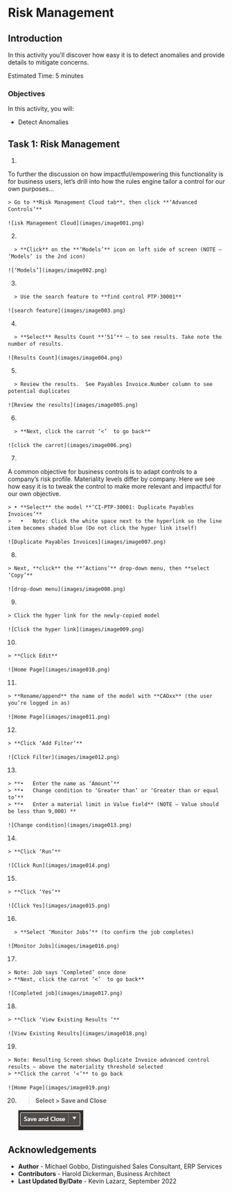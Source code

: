 # Risk Management

## Introduction

In this activity you'll discover how easy it is to detect anomalies and provide details to mitigate concerns.

Estimated Time: 5 minutes


### Objectives

In this activity, you will:
* Detect Anomalies



## Task 1: Risk Management


1. 

  To further the discussion on how impactful/empowering this functionality is for business users, let’s drill into how the rules engine tailor a control for our own purposes...


    > Go to **Risk Management Cloud tab**, then click **‘Advanced Controls’**

    ![isk Management Cloud](images/image001.png)


2. 

      > **Click** on the **‘Models’** icon on left side of screen (NOTE – ‘Models’ is the 2nd icon)

    ![‘Models’](images/image002.png)

3. 

      > Use the search feature to **find control PTP-30001**

    ![search feature](images/image003.png)

4. 

      > **Select** Results Count **‘51’** – to see results. Take note the number of results.

    ![Results Count](images/image004.png)

5. 

      > Review the results.  See Payables Invoice.Number column to see potential duplicates

    ![Review the results](images/image005.png)

6. 

      > **Next, click the carrot ‘<’  to go back**

    ![click the carrot](images/image006.png)

7. 

  A common objective for business controls is to adapt controls to a company’s risk profile.  Materiality levels differ by company.  Here we see how easy it is to tweak the control to make more relevant and impactful for our own objective.


    > •	**Select** the model **‘CI-PTP-30001: Duplicate Payables Invoices’** 
    >	•	Note: Click the white space next to the hyperlink so the line  item becomes shaded blue (Do not click the hyper link itself)

    ![Duplicate Payables Invoices](images/image007.png)

8. 
 
    > Next, **click** the **‘Actions’** drop-down menu, then **select ‘Copy’**

    ![drop-down menu](images/image008.png)

9. 
  
    > Click the hyper link for the newly-copied model

    ![Click the hyper link](images/image009.png)

10. 
  
    > **Click Edit**

    ![Home Page](images/image010.png)

11. 
  
    > **Rename/append** the name of the model with **CAOxx** (the user you’re logged in as)

    ![Home Page](images/image011.png)

12. 
  
    > **Click ‘Add Filter‘**

    ![Click Filter](images/image012.png)

13. 

    > **•	Enter the name as ‘Amount’**
    > **•	Change condition to ‘Greater than’ or ‘Greater than or equal to’**
    > **•	Enter a material limit in Value field** (NOTE – Value should be less than 9,000) **

    ![Change condition](images/image013.png)

14. 
  
    > **Click ‘Run’**

    ![Click Run](images/image014.png)

15. 
  
    > **Click ‘Yes’**

    ![Click Yes](images/image015.png)

16. 

      > **Select ‘Monitor Jobs’** (to confirm the job completes)

    ![Monitor Jobs](images/image016.png)

17. 
  
    > Note: Job says ‘Completed’ once done 
    > **Next, click the carrot ‘<’  to go back**

    ![Completed job](images/image017.png)

18. 
  
    > **Click ‘View Existing Results ‘**

    ![View Existing Results](images/image018.png)

19. 
  
    > Note: Resulting Screen shows Duplicate Invoice advanced control results – above the materiality threshold selected 
    > **Click the carrot ‘<’** to go back

    ![Home Page](images/image019.png)

20. 
    > **Select > Save and Close**

    ![Home Page](images/image020.png)


## Acknowledgements
* **Author** - Michael Gobbo, Distinguished Sales Consultant, ERP Services
* **Contributors** -  Harold Dickerman, Business Architect
* **Last Updated By/Date** - Kevin Lazarz, September 2022
